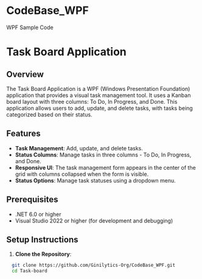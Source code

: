 # CodeBase_WPF
WPF Sample Code
# Task Board Application

## Overview

The Task Board Application is a WPF (Windows Presentation Foundation) application that provides a visual task management tool. It uses a Kanban board layout with three columns: To Do, In Progress, and Done. This application allows users to add, update, and delete tasks, with tasks being categorized based on their status. 

## Features

- **Task Management**: Add, update, and delete tasks.
- **Status Columns**: Manage tasks in three columns - To Do, In Progress, and Done.
- **Responsive UI**: The task management form appears in the center of the grid with columns collapsed when the form is visible.
- **Status Options**: Manage task statuses using a dropdown menu.

## Prerequisites

- .NET 6.0 or higher
- Visual Studio 2022 or higher (for development and debugging)

## Setup Instructions

1. **Clone the Repository**:
 ```bash
   git clone https://github.com/Ginilytics-Org/CodeBase_WPF.git
   cd Task-board
